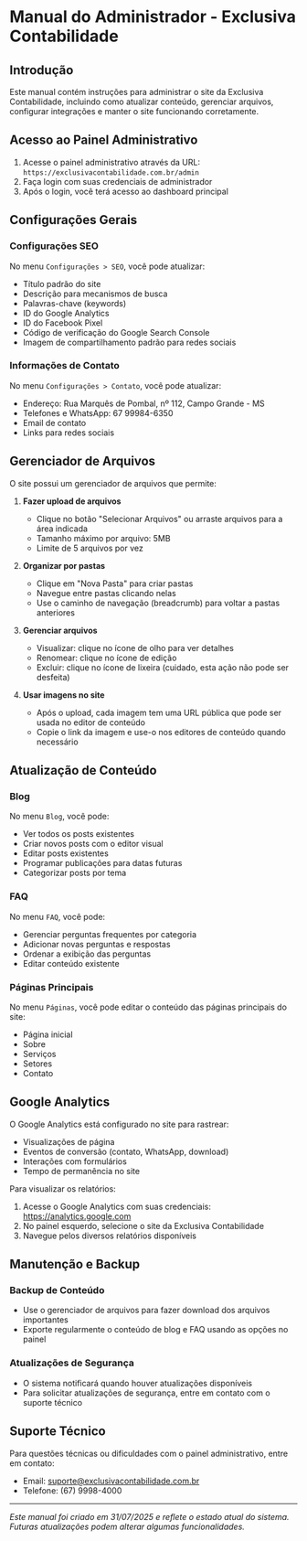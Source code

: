 # Manual do Administrador - Exclusiva Contabilidade

## Introdução

Este manual contém instruções para administrar o site da Exclusiva Contabilidade, incluindo como atualizar conteúdo, gerenciar arquivos, configurar integrações e manter o site funcionando corretamente.

## Acesso ao Painel Administrativo

1. Acesse o painel administrativo através da URL: `https://exclusivacontabilidade.com.br/admin`
2. Faça login com suas credenciais de administrador
3. Após o login, você terá acesso ao dashboard principal

## Configurações Gerais

### Configurações SEO

No menu `Configurações > SEO`, você pode atualizar:

- Título padrão do site
- Descrição para mecanismos de busca
- Palavras-chave (keywords)
- ID do Google Analytics
- ID do Facebook Pixel
- Código de verificação do Google Search Console
- Imagem de compartilhamento padrão para redes sociais

### Informações de Contato

No menu `Configurações > Contato`, você pode atualizar:

- Endereço: Rua Marquês de Pombal, nº 112, Campo Grande - MS
- Telefones e WhatsApp: 67 99984-6350
- Email de contato
- Links para redes sociais

## Gerenciador de Arquivos

O site possui um gerenciador de arquivos que permite:

1. **Fazer upload de arquivos**
   - Clique no botão "Selecionar Arquivos" ou arraste arquivos para a área indicada
   - Tamanho máximo por arquivo: 5MB
   - Limite de 5 arquivos por vez

2. **Organizar por pastas**
   - Clique em "Nova Pasta" para criar pastas
   - Navegue entre pastas clicando nelas
   - Use o caminho de navegação (breadcrumb) para voltar a pastas anteriores

3. **Gerenciar arquivos**
   - Visualizar: clique no ícone de olho para ver detalhes
   - Renomear: clique no ícone de edição
   - Excluir: clique no ícone de lixeira (cuidado, esta ação não pode ser desfeita)

4. **Usar imagens no site**
   - Após o upload, cada imagem tem uma URL pública que pode ser usada no editor de conteúdo
   - Copie o link da imagem e use-o nos editores de conteúdo quando necessário

## Atualização de Conteúdo

### Blog

No menu `Blog`, você pode:
- Ver todos os posts existentes
- Criar novos posts com o editor visual
- Editar posts existentes
- Programar publicações para datas futuras
- Categorizar posts por tema

### FAQ

No menu `FAQ`, você pode:
- Gerenciar perguntas frequentes por categoria
- Adicionar novas perguntas e respostas
- Ordenar a exibição das perguntas
- Editar conteúdo existente

### Páginas Principais

No menu `Páginas`, você pode editar o conteúdo das páginas principais do site:
- Página inicial
- Sobre
- Serviços
- Setores
- Contato

## Google Analytics

O Google Analytics está configurado no site para rastrear:
- Visualizações de página
- Eventos de conversão (contato, WhatsApp, download)
- Interações com formulários
- Tempo de permanência no site

Para visualizar os relatórios:
1. Acesse o Google Analytics com suas credenciais: https://analytics.google.com
2. No painel esquerdo, selecione o site da Exclusiva Contabilidade
3. Navegue pelos diversos relatórios disponíveis

## Manutenção e Backup

### Backup de Conteúdo

- Use o gerenciador de arquivos para fazer download dos arquivos importantes
- Exporte regularmente o conteúdo de blog e FAQ usando as opções no painel

### Atualizações de Segurança

- O sistema notificará quando houver atualizações disponíveis
- Para solicitar atualizações de segurança, entre em contato com o suporte técnico

## Suporte Técnico

Para questões técnicas ou dificuldades com o painel administrativo, entre em contato:
- Email: suporte@exclusivacontabilidade.com.br
- Telefone: (67) 9998-4000

---

*Este manual foi criado em 31/07/2025 e reflete o estado atual do sistema. Futuras atualizações podem alterar algumas funcionalidades.*
